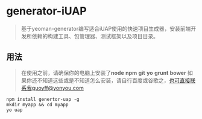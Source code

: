 # generator-iUAP

> 基于yeoman-generator编写适合iUAP使用的快速项目生成器，安装前端开发所依赖的构建工具、包管理器、测试框架以及项目目录。

## 用法

> 在使用之前，请确保你的电脑上安装了**node** **npm** **git** **yo** **grunt** **bower**
> 如果你还不知道这些或是不知道怎么安装，请自行百度或谷歌之，也可直接联系我guoyff@yonyou.com

```code
npm install genertor-uap -g
mkdir myapp && cd myapp
yo uap
```
